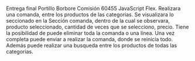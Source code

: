 Entrega final Portillo Borbore Comisión 60455 JavaScript Flex.
Realizara una comanda, entre los productos de las categorias.
Se visualizara lo seccionado en la Sección comanda, dentro de la cual se observara, producto seleccionado, cantidad de veces que se selecciono, precio. 
Tiene la posibilidad de puede eliminar toda la comanda o una línea. Una vez completa puede enviar a realizar la comanda, donde se reinicia todo.
Además puede realizar una busqueda entre los productos de todas las categorias. 
